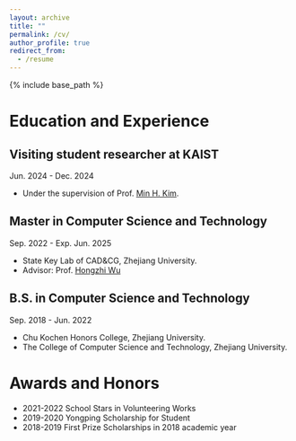 ```yaml
---
layout: archive
title: ""
permalink: /cv/
author_profile: true
redirect_from:
  - /resume
---
```


{% include base_path %}



# Education and Experience

## Visiting student researcher at KAIST

Jun. 2024 - Dec. 2024

- Under the supervision of Prof. [Min H. Kim](https://vclab.kaist.ac.kr/minhkim/).

## Master in Computer Science and Technology

Sep. 2022 - Exp. Jun. 2025

- State Key Lab of CAD&CG, Zhejiang University.
- Advisor: Prof. [Hongzhi Wu](https://hongzhiwu.com/)

## B.S. in Computer Science and Technology

Sep. 2018 - Jun. 2022

- Chu Kochen Honors College, Zhejiang University.
- The College of Computer Science and Technology, Zhejiang University.



# Awards and Honors

- 2021-2022  School Stars in Volunteering Works
- 2019-2020  Yongping Scholarship for Student
- 2018-2019  First Prize Scholarships in 2018 academic year
